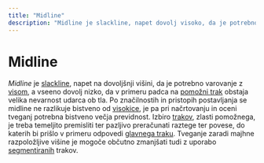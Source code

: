 ```yaml
---
title: "Midline"
description: "Midline je slackline, napet dovolj visoko, da je potrebno varovanje z visom, a vseeno dovolj nizko, da v primeru padca na pomožni trak obstaja nevarnost udarca ob tla."
---
```


# Midline

_Midline_ je [slackline](slackline), napet na dovoljšnji višini, da je potrebno varovanje z [visom](vis), a vseeno dovolj nizko, da v primeru padca na [pomožni trak](pomozni-trak) obstaja velika nevarnost udarca ob tla. Po značilnostih in pristopih postavljanja se midline ne razlikuje bistveno od [visokice](visokica), je pa pri načrtovanju in oceni tveganj potrebna bistveno večja previdnost. Izbiro [trakov](trak), zlasti pomožnega, je treba temeljito premisliti ter pazljivo preračunati raztege ter povese, do katerih bi prišlo v primeru odpovedi [glavnega traku](glavni-trak). Tveganje zaradi majhne razpoložljive višine je mogoče občutno zmanjšati tudi z uporabo [segmentiranih](segmentiranje) trakov.
